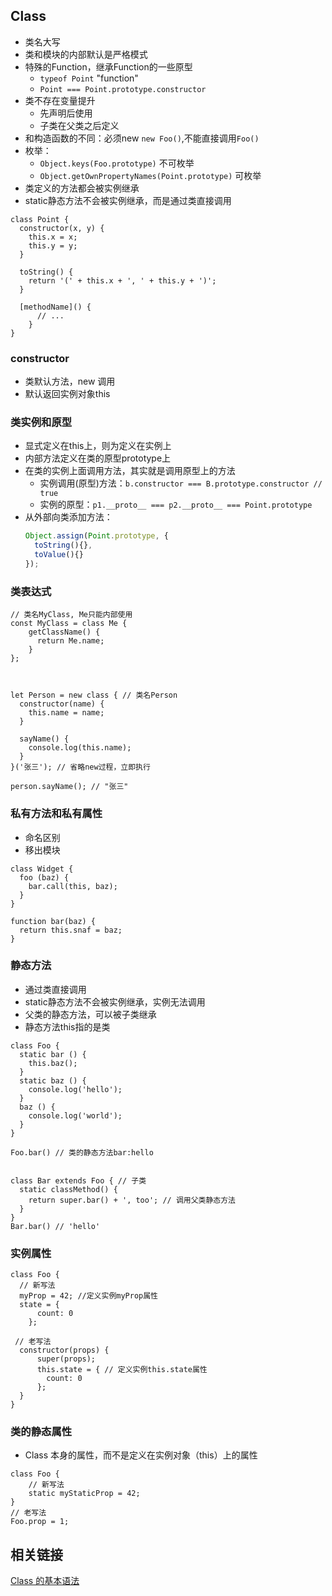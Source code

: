 ## Class
- 类名大写
- 类和模块的内部默认是严格模式
- 特殊的Function，继承Function的一些原型
  - `typeof Point`  "function"
  - `Point === Point.prototype.constructor`
- 类不存在变量提升
  - 先声明后使用
  - 子类在父类之后定义
- 和构造函数的不同：必须new `new Foo()`,不能直接调用`Foo()`
- 枚举：
  - `Object.keys(Foo.prototype)` 不可枚举
  - `Object.getOwnPropertyNames(Point.prototype)` 可枚举
- 类定义的方法都会被实例继承
- static静态方法不会被实例继承，而是通过类直接调用

```
class Point {
  constructor(x, y) {
    this.x = x;
    this.y = y;
  }

  toString() {
    return '(' + this.x + ', ' + this.y + ')';
  }

  [methodName]() {
      // ...
    }
}
```

### constructor
- 类默认方法，new 调用
- 默认返回实例对象this

### 类实例和原型
- 显式定义在this上，则为定义在实例上
- 内部方法定义在类的原型prototype上
- 在类的实例上面调用方法，其实就是调用原型上的方法
  - 实例调用(原型)方法：`b.constructor === B.prototype.constructor // true`
  - 实例的原型：`p1.__proto__ === p2.__proto__ === Point.prototype`
- 从外部向类添加方法：
  ```javascript
  Object.assign(Point.prototype, {
    toString(){},
    toValue(){}
  });
  ```

### 类表达式
```
// 类名MyClass, Me只能内部使用
const MyClass = class Me {
    getClassName() {
      return Me.name;
    }
};



let Person = new class { // 类名Person
  constructor(name) {
    this.name = name;
  }

  sayName() {
    console.log(this.name);
  }
}('张三'); // 省略new过程，立即执行

person.sayName(); // "张三"
```

### 私有方法和私有属性
- 命名区别
- 移出模块
```
class Widget {
  foo (baz) {
    bar.call(this, baz);
  }
}

function bar(baz) {
  return this.snaf = baz;
}
```

### 静态方法
- 通过类直接调用
- static静态方法不会被实例继承，实例无法调用
- 父类的静态方法，可以被子类继承
- 静态方法this指的是类
```
class Foo {
  static bar () {
    this.baz();
  }
  static baz () {
    console.log('hello');
  }
  baz () {
    console.log('world');
  }
}

Foo.bar() // 类的静态方法bar:hello


class Bar extends Foo { // 子类
  static classMethod() {
    return super.bar() + ', too'; // 调用父类静态方法
  }
}
Bar.bar() // 'hello'
```

### 实例属性
```
class Foo {
  // 新写法
  myProp = 42; //定义实例myProp属性
  state = {
      count: 0
    };

 // 老写法
  constructor(props) {
      super(props);
      this.state = { // 定义实例this.state属性
        count: 0
      };
  }
}

```

### 类的静态属性
-  Class 本身的属性，而不是定义在实例对象（this）上的属性
```
class Foo {
    // 新写法
    static myStaticProp = 42;
}
// 老写法
Foo.prop = 1;
```



## 相关链接

[Class 的基本语法](http://es6.ruanyifeng.com/#docs/class#this-%E7%9A%84%E6%8C%87%E5%90%91)